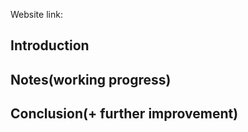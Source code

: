 Website link:

## Introduction



## Notes(working progress)




## Conclusion(+ further improvement)
